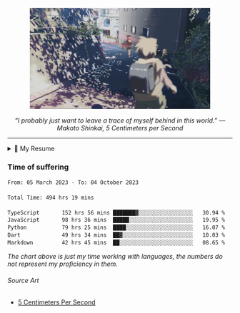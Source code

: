 <p align="center"><img src="asset/header.jpg" width="80%"/></p>
<p align="center"><i>“I probably just want to leave a trace of myself behind in this world.” ― Makoto Shinkai, 5 Centimeters per Second</i></p>

---

<details>
  <summary>📃 My Resume</summary>

### Education

- 📖 **Computer Science**\
📆 10/2021 - present\
📍 **Thang Long University** - Hoang Mai, Hanoi, Vietnam

### Experience

<img align="right" src="https://img.shields.io/badge/Next.js-black?style=flat&logo=next.js&logoColor=white"/>
<img align="right" src="https://img.shields.io/badge/Ant_Design-ant?style=flat&logo=antdesign&logoColor=white&color=%230170FE"/>
<img align="right" src="https://img.shields.io/badge/node.js-6DA55F?style=flat&logo=node.js&logoColor=white"/>


- 👨‍💻 **Frontend Web Intern**\
📆 07/2023 - present\
📍 **MQ ICT Solutions** - Hoang Mai, Hanoi, Vietnam
  
<!--
## Skills

<img align="right" src="https://img.shields.io/badge/Python-3776AB?logo=python&logoColor=white" />


**Programming**

<img align="right" src="https://img.shields.io/badge/Windows-0078D6?logo=windows&logoColor=white" />
-->

</details>

### Time of suffering

<!--START_SECTION:waka-->

```txt
From: 05 March 2023 - To: 04 October 2023

Total Time: 494 hrs 19 mins

TypeScript       152 hrs 56 mins ███████▓░░░░░░░░░░░░░░░░░   30.94 %
JavaScript       98 hrs 36 mins  █████░░░░░░░░░░░░░░░░░░░░   19.95 %
Python           79 hrs 25 mins  ████░░░░░░░░░░░░░░░░░░░░░   16.07 %
Dart             49 hrs 34 mins  ██▓░░░░░░░░░░░░░░░░░░░░░░   10.03 %
Markdown         42 hrs 45 mins  ██░░░░░░░░░░░░░░░░░░░░░░░   08.65 %
```

<!--END_SECTION:waka-->

_The chart above is just my time working with languages, the numbers do not represent my proficiency in them._

###### Source Art

-  [5 Centimeters Per Second](https://wallhaven.cc/w/nrowq1)

